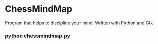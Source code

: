 # ChessMindMap
Program that helps to discipline your mind.
Written with Python and Gtk

### python chessmindmap.py
